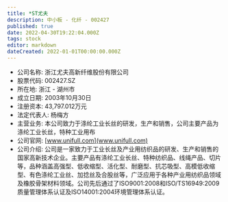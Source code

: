 ```yaml
---
title: *ST尤夫
description: 中小板 - 化纤 - 002427
published: true
date: 2022-04-30T19:22:04.000Z
tags: stock
editor: markdown
dateCreated: 2022-01-01T00:00:00.000Z
---
```


- 公司名称: 浙江尤夫高新纤维股份有限公司
- 股票代码: 002427.SZ
- 所在地: 浙江 - 湖州市
- 成立日期: 2003年10月30日
- 注册资本: 43,797.012万元
- 法定代表人: 杨梅方
- 主营业务: 本公司致力于涤纶工业长丝的研发，生产和销售，公司主要产品为涤纶工业长丝，特种工业用布
- 公司官网: [www.unifull.com](www.unifull.com)
- 公司介绍: 公司是一家致力于工业长丝及产业用纺织品的研发、生产和销售的国家高新技术企业。主要产品有涤纶工业长丝、特种纺织品、线绳产品、切片等，品种涵盖高强型、低收缩型、活化型、耐磨型、抗芯吸型、高模低收缩型、有色涤纶工业丝、加捻丝及合股丝等，广泛应用于各种产业用纺织品领域及橡胶骨架材料领域。公司先后通过了ISO9001:2008和ISO/TS16949:2009质量管理体系认证及ISO14001:2004环境管理体系认证。


